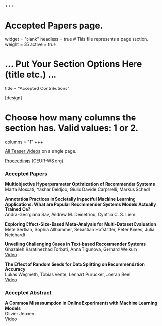 +++
# Accepted Papers page.
widget = "blank"
headless = true  # This file represents a page section.
weight = 35
active = true 

# ... Put Your Section Options Here (title etc.) ...
title = "Accepted Contributions"

[design]
  # Choose how many columns the section has. Valid values: 1 or 2.
  columns = "1"
+++

[All Teaser Videos](./videos) on a single page.  

<!--[Extended abstract](https://doi.org/10.1145/3604915.3608748) about the workshop as part of the RecSys 2023 proceedings.-->

[Proceedings](https://ceur-ws.org/Vol-3476/) (CEUR-WS.org).


### Accepted Papers

**Multiobjective Hyperparameter Optimization of Recommender Systems**  
Marta Moscati, Yashar Deldjoo, Giulio Davide Carparelli, Markus Schedl  
<!--[Video](./videos#)-->

**Annotation Practices in Societally Impactful Machine Learning Applications: What are Popular Recommender Systems Models Actually Trained On?**  
Andra-Georgiana Sav, Andrew M. Demetriou, Cynthia C. S. Liem  
<!--[Video](./videos#)-->


**Exploring Effect-Size-Based Meta-Analysis for Multi-Dataset Evaluation**  
Mete Sertkan, Sophia Althammer, Sebastian Hofstätter, Peter Knees, Julia Neidhardt  
<!--[Video](./videos#)-->

**Unveiling Challenging Cases in Text-based Recommender Systems**  
Ghazaleh Haratinezhad Torbati, Anna Tigunova, Gerhard Weikum  
[Video](./videos#unveiling-challenging-cases-in-text-based-recommender-systems)

**The Effect of Random Seeds for Data Splitting on Recommendation Accuracy**  
Lukas Wegmeth, Tobias Vente, Lennart Purucker, Joeran Beel  
[Video](./videos#the-effect-of-random-seeds-for-data-splitting-on-recommendation-accuracy)




### Accepted Abstract

**A Common Misassumption in Online Experiments with Machine Learning Models**  
Olivier Jeunen  
[Video](./videos#a-common-misassumption-in-online-experiments-with-machine-learning-models)

